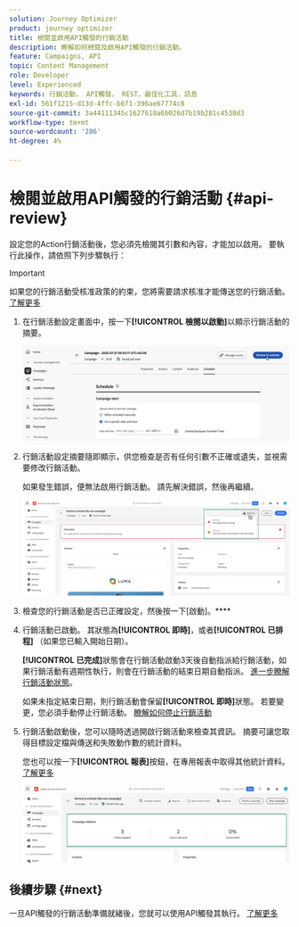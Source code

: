 ```yaml
---
solution: Journey Optimizer
product: journey optimizer
title: 檢閱並啟用API觸發的行銷活動
description: 瞭解如何檢閱及啟用API觸發的行銷活動。
feature: Campaigns, API
topic: Content Management
role: Developer
level: Experienced
keywords: 行銷活動， API觸發， REST，最佳化工具，訊息
exl-id: 561f1215-d13d-4ffc-b6f1-396ae67774c8
source-git-commit: 3a44111345c1627610a6b026d7b19b281c4538d3
workflow-type: tm+mt
source-wordcount: '286'
ht-degree: 4%

---
```


# 檢閱並啟用API觸發的行銷活動 {#api-review}

設定您的Action行銷活動後，您必須先檢閱其引數和內容，才能加以啟用。 要執行此操作，請依照下列步驟執行：

>[!IMPORTANT]
>
> 如果您的行銷活動受核准政策的約束，您將需要請求核准才能傳送您的行銷活動。 [了解更多](../test-approve/gs-approval.md)

1. 在行銷活動設定畫面中，按一下&#x200B;**[!UICONTROL 檢閱以啟動]**&#x200B;以顯示行銷活動的摘要。

   ![](assets/campaign-review.png)

1. 行銷活動設定摘要隨即顯示，供您檢查是否有任何引數不正確或遺失，並視需要修改行銷活動。

   如果發生錯誤，便無法啟用行銷活動。 請先解決錯誤，然後再繼續。

   ![](assets/create-campaign-alerts.png)

1. 檢查您的行銷活動是否已正確設定，然後按一下[啟動]。****

1. 行銷活動已啟動。 其狀態為&#x200B;**[!UICONTROL 即時]**，或者&#x200B;**[!UICONTROL 已排程]** （如果您已輸入開始日期）。

   **[!UICONTROL 已完成]**&#x200B;狀態會在行銷活動啟動3天後自動指派給行銷活動，如果行銷活動有週期性執行，則會在行銷活動的結束日期自動指派。 [進一步瞭解行銷活動狀態](get-started-with-campaigns.md#statuses)。

   如果未指定結束日期，則行銷活動會保留&#x200B;**[!UICONTROL 即時]**&#x200B;狀態。 若要變更，您必須手動停止行銷活動。 [瞭解如何停止行銷活動](modify-stop-campaign.md)


1. 行銷活動啟動後，您可以隨時透過開啟行銷活動來檢查其資訊。 摘要可讓您取得目標設定檔與傳送和失敗動作數的統計資料。

   您也可以按一下&#x200B;**[!UICONTROL 報表]**&#x200B;按鈕，在專用報表中取得其他統計資料。 [了解更多](../reports/campaign-global-report-cja.md)

   ![](assets/create-campaign-summary.png)

## 後續步驟 {#next}

一旦API觸發的行銷活動準備就緒後，您就可以使用API觸發其執行。 [了解更多](trigger-campaigns.md)
